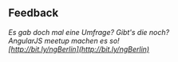 ## Feedback

*Es gab doch mal eine Umfrage? Gibt's die noch?*  
*AngularJS meetup machen es so!*  
*[http://bit.ly/ngBerlin](http://bit.ly/ngBerlin)*

